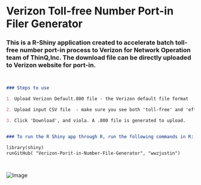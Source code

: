 # Verizon Toll-free Number Port-in Filer Generator
### This is a R-Shiny application created to accelerate batch toll-free number port-in process to Verizon for Network Operation team of ThinQ,Inc. The download file can be directly uploaded to Verizon website for port-in.



```markdown


### Steps to use

1. Upload Verizon Default.800 file - the Verizon default file format

2. Upload input CSV file  - make sure you see both 'toll-free' and 'effective' column separately displayed on the screen. Otherwise, select a different separator instead of comma

3. Click 'Download', and viola. A .800 file is generated to upload. 


### To run the R Shiny app through R, run the following commands in R:

library(shiny)
runGitHub( "Verizon-Porit-in-Number-File-Generator", "wwzjustin") 




```

![Image](https://github.com/wwzjustin/Verizon-Port-in-Number-File-Generator/blob/master/image.png)
